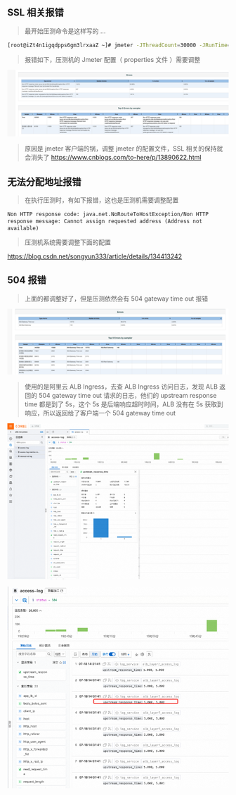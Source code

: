 
## SSL 相关报错

> 最开始压测命令是这样写的 ...
```bash
[root@iZt4n1igqdpps6gm3lrxaaZ ~]# jmeter -JThreadCount=30000 -JRunTime=30 -Jresponse_timeout=2000 -Jconnect_timeout=2000 -n -t /root/account-stress.jmx -l testx.jtl -e -o ./report
```

> 报错如下，压测机的 Jmeter 配置（ properties 文件 ）需要调整

![](assets/Jmeter%20压测小记/Jmeter%20压测小记_image_1.jpeg)

> 原因是 jmeter 客户端的锅，调整 jmeter 的配置文件，SSL 相关的保持就会消失了
https://www.cnblogs.com/to-here/p/13890622.html


## 无法分配地址报错

> 在执行压测时，有如下报错，这也是压测机需要调整配置
 
 ```cobol
Non HTTP response code: java.net.NoRouteToHostException/Non HTTP response message: Cannot assign requested address (Address not available)
```

> 压测机系统需要调整下面的配置

https://blog.csdn.net/songyun333/article/details/134413242


## 504 报错
> 上面的都调整好了，但是压测依然会有 504  gateway time out 报错

![](assets/Jmeter%20压测小记/Jmeter%20压测小记_image_2.png)

> 使用的是阿里云 ALB Ingress，去查 ALB Ingress 访问日志，发现 ALB 返回的 504 gateway time out 请求的日志，他们的 upstream response time 都是到了 5s，这个 5s 是后端响应超时时间，ALB 没有在 5s 获取到响应，所以返回给了客户端一个 504 gateway time out

![](assets/Jmeter%20压测小记/Jmeter%20压测小记_image_3.png)

![](assets/Jmeter%20压测小记/Jmeter%20压测小记_image_4.png)

